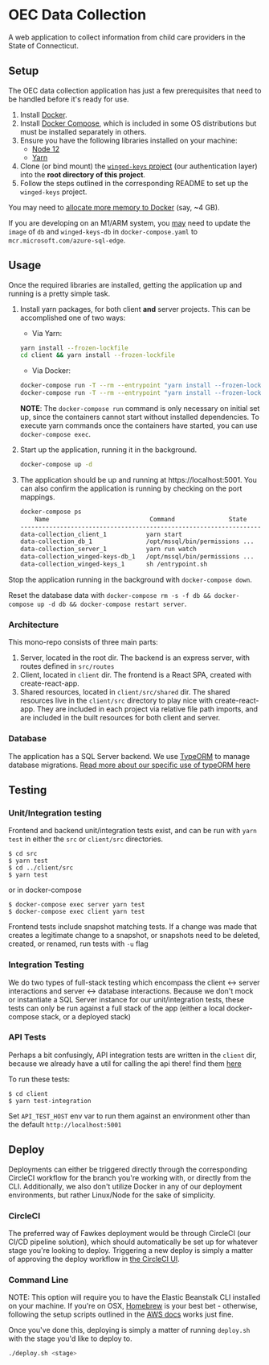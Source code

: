 # OEC Data Collection

A web application to collect information from child care providers in the State of Connecticut.

## Setup
The OEC data collection application has just a few prerequisites that need to be handled before it's ready for use.

1. Install [Docker](https://hub.docker.com/search?q=&type=edition&offering=community).
1. Install [Docker Compose](https://docs.docker.com/compose/install/), which is included in some OS distributions but must be installed separately in others.
1. Ensure you have the following libraries installed on your machine:
   - [Node 12](https://nodejs.org/en/download/)
   - [Yarn](https://yarnpkg.com/lang/en/docs/install/)
1. Clone (or bind mount) the [`winged-keys` project](https://github.com/ctoec/winged-keys) (our authentication layer) into the **root directory of this project**.
1. Follow the steps outlined in the corresponding README to set up the `winged-keys` project.

You may need to [allocate more memory to Docker](https://stackoverflow.com/a/44533437) (say, ~4 GB). 

If you are developing on an M1/ARM system, you [may](https://github.com/microsoft/mssql-docker/issues/668) need to update the `image` of `db` and `winged-keys-db` in `docker-compose.yaml` to `mcr.microsoft.com/azure-sql-edge`.

## Usage
Once the required libraries are installed, getting the application up and running is a pretty simple task.

1. Install yarn packages, for both client **and** server projects.  This can be accomplished one of two ways:

   - Via Yarn:
   ```sh
   yarn install --frozen-lockfile
   cd client && yarn install --frozen-lockfile
   ```

   - Via Docker:
   ```sh
   docker-compose run -T --rm --entrypoint "yarn install --frozen-lockfile --network-concurrency 1" client
   docker-compose run -T --rm --entrypoint "yarn install --frozen-lockfile" server
   ```

      **NOTE**: The `docker-compose run` command is only necessary on initial set up, since the containers cannot start without installed dependencies. To execute yarn commands once the containers have started, you can use `docker-compose exec`.

1. Start up the application, running it in the background.
   ```sh
   docker-compose up -d
   ```
1. The application should be up and running at https://localhost:5001.  You can also confirm the application is running by checking on the port mappings.

   ```sh
   docker-compose ps
       Name                            Command               State           Ports
   --------------------------------------------------------------------------------------------------
   data-collection_client_1           yarn start                       Up
   data-collection_db_1               /opt/mssql/bin/permissions ...   Up      1401/tcp, 0.0.0.0:5002->1433/tcp
   data-collection_server_1           yarn run watch                   Up      0.0.0.0:5001->3000/tcp
   data-collection_winged-keys-db_1   /opt/mssql/bin/permissions ...   Up      1401/tcp, 0.0.0.0:5051->1433/tcp
   data-collection_winged-keys_1      sh /entrypoint.sh                Up      0.0.0.0:5050->5050/tcp

   ```

Stop the application running in the background with `docker-compose down`.

Reset the database data with `docker-compose rm -s -f db && docker-compose up -d db && docker-compose restart server`.

### Architecture

This mono-repo consists of three main parts:

1. Server, located in the root dir. The backend is an express server, with routes defined in `src/routes`
1. Client, located in `client` dir. The frontend is a React SPA, created with create-react-app.
1. Shared resources, located in `client/src/shared` dir. The shared resources live in the `client/src` directory to play nice with create-react-app. They are included in each project via relative file path imports, and are included in the built resources for both client and server.

### Database

The application has a SQL Server backend. We use [TypeORM](https://typeorm.io/) to manage database migrations. [Read more about our specific use of typeORM here](src/entity/README.md)

## Testing

### Unit/Integration testing

Frontend and backend unit/integration tests exist, and can be run with `yarn test` in either the `src` or `client/src` directories.

```
$ cd src
$ yarn test
$ cd ../client/src
$ yarn test
```

or in docker-compose

```
$ docker-compose exec server yarn test
$ docker-compose exec client yarn test
```

Frontend tests include snapshot matching tests. If a change was made that creates a legitimate change to a snapshot, or snapshots need to be deleted, created, or renamed, run tests with `-u` flag

### Integration Testing

We do two types of full-stack testing which encompass the client <-> server interactions and server <-> database interactions.
Because we don't mock or instantiate a SQL Server instance for our unit/integration tests, these tests can only be run against a full stack of the app (either a local docker-compose stack, or a deployed stack)

### API Tests
Perhaps a bit confusingly, API integration tests are written in the `client` dir, because we already have a util for calling the api there! find them [here](client/src/integrationTests)

   To run these tests:

   ```
   $ cd client
   $ yarn test-integration

   ```

   Set `API_TEST_HOST` env var to run them against an environment other than the default `http://localhost:5001`

## Deploy

Deployments can either be triggered directly through the corresponding CircleCI workflow for the branch you're working with, or directly from the CLI. Additionally, we also don't utilize Docker in any of our deployment environments, but rather Linux/Node for the sake of simplicity.

### CircleCI

The preferred way of Fawkes deployment would be through CircleCI (our CI/CD pipeline solution), which should automatically be set up for whatever stage you're looking to deploy. Triggering a new deploy is simply a matter of approving the deploy workflow in [the CircleCI UI](https://app.circleci.com/pipelines/github/ctoec/data-collection).

### Command Line

NOTE: This option will require you to have the Elastic Beanstalk CLI installed on your machine. If you're on OSX, [Homebrew](https://formulae.brew.sh/formula/aws-elasticbeanstalk) is your best bet - otherwise, following the setup scripts outlined in the [AWS docs](https://docs.aws.amazon.com/elasticbeanstalk/latest/dg/eb-cli3-install.html) works just fine.

Once you've done this, deploying is simply a matter of running `deploy.sh` with the stage you'd like to deploy to.

```bash
./deploy.sh <stage>
```
